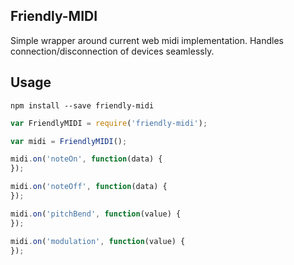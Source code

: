 ## Friendly-MIDI

Simple wrapper around current web midi implementation. Handles connection/disconnection of devices seamlessly.

## Usage

`npm install --save friendly-midi`

```javascript
var FriendlyMIDI = require('friendly-midi');

var midi = FriendlyMIDI();

midi.on('noteOn', function(data) {
});

midi.on('noteOff', function(data) {
});

midi.on('pitchBend', function(value) {
});

midi.on('modulation', function(value) {
});
```
